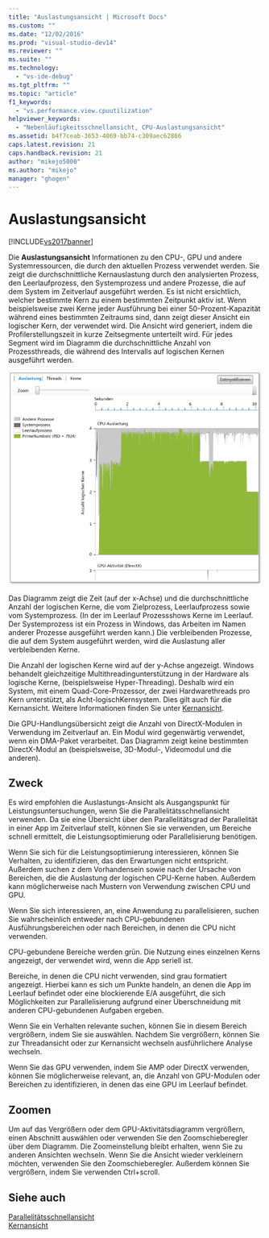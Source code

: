 ```yaml
---
title: "Auslastungsansicht | Microsoft Docs"
ms.custom: ""
ms.date: "12/02/2016"
ms.prod: "visual-studio-dev14"
ms.reviewer: ""
ms.suite: ""
ms.technology: 
  - "vs-ide-debug"
ms.tgt_pltfrm: ""
ms.topic: "article"
f1_keywords: 
  - "vs.performance.view.cpuutilization"
helpviewer_keywords: 
  - "Nebenläufigkeitsschnellansicht, CPU-Auslastungsansicht"
ms.assetid: b4f7ceab-3653-4069-bb74-c309aec62866
caps.latest.revision: 21
caps.handback.revision: 21
author: "mikejo5000"
ms.author: "mikejo"
manager: "ghogen"
---
```

# Auslastungsansicht
[!INCLUDE[vs2017banner](../code-quality/includes/vs2017banner.md)]

Die **Auslastungsansicht** Informationen zu den CPU\-, GPU und andere Systemressourcen, die durch den aktuellen Prozess verwendet werden.  Sie zeigt die durchschnittliche Kernauslastung durch den analysierten Prozess, den Leerlaufprozess, den Systemprozess und andere Prozesse, die auf dem System im Zeitverlauf ausgeführt werden.  Es ist nicht ersichtlich, welcher bestimmte Kern zu einem bestimmten Zeitpunkt aktiv ist.  Wenn beispielsweise zwei Kerne jeder Ausführung bei einer 50\-Prozent\-Kapazität während eines bestimmten Zeitraums sind, dann zeigt dieser Ansicht ein logischer Kern, der verwendet wird.  Die Ansicht wird generiert, indem die Profilerstellungszeit in kurze Zeitsegmente unterteilt wird.  Für jedes Segment wird im Diagramm die durchschnittliche Anzahl von Prozessthreads, die während des Intervalls auf logischen Kernen ausgeführt werden.  
  
 ![CPU&#45;Auslastungsansicht](../profiling/media/vsts_ppacpuutil.png "VSTS\_PPAcpuUtil")  
  
 Das Diagramm zeigt die Zeit \(auf der x\-Achse\) und die durchschnittliche Anzahl der logischen Kerne, die vom Zielprozess, Leerlaufprozess sowie vom Systemprozess. \(In der im Leerlauf Prozessshows Kerne im Leerlauf.  Der Systemprozess ist ein Prozess in Windows, das Arbeiten im Namen anderer Prozesse ausgeführt werden kann.\) Die verbleibenden Prozesse, die auf dem System ausgeführt werden, wird die Auslastung aller verbleibenden Kerne.  
  
 Die Anzahl der logischen Kerne wird auf der y\-Achse angezeigt.  Windows behandelt gleichzeitige Multithreadingunterstützung in der Hardware als logische Kerne, \(beispielsweise Hyper\-Threading\).  Deshalb wird ein System, mit einem Quad\-Core\-Prozessor, der zwei Hardwarethreads pro Kern unterstützt, als Acht\-logischKernsystem.  Dies gilt auch für die Kernansicht.  Weitere Informationen finden Sie unter [Kernansicht](../profiling/cores-view.md).  
  
 Die GPU\-Handlungsübersicht zeigt die Anzahl von DirectX\-Modulen in Verwendung im Zeitverlauf an.  Ein Modul wird gegenwärtig verwendet, wenn ein DMA\-Paket verarbeitet.  Das Diagramm zeigt keine bestimmten DirectX\-Modul an \(beispielsweise, 3D\-Modul\-, Videomodul und die anderen\).  
  
## Zweck  
 Es wird empfohlen die Auslastungs\-Ansicht als Ausgangspunkt für Leistungsuntersuchungen, wenn Sie die Parallelitätsschnellansicht verwenden.  Da sie eine Übersicht über den Parallelitätsgrad der Parallelität in einer App im Zeitverlauf stellt, können Sie sie verwenden, um Bereiche schnell ermittelt, die Leistungsoptimierung oder Parallelisierung benötigen.  
  
 Wenn Sie sich für die Leistungsoptimierung interessieren, können Sie Verhalten, zu identifizieren, das den Erwartungen nicht entspricht.  Außerdem suchen z dem Vorhandensein sowie nach der Ursache von Bereichen, die die Auslastung der logischen CPU\-Kerne haben.  Außerdem kann möglicherweise nach Mustern von Verwendung zwischen CPU und GPU.  
  
 Wenn Sie sich interessieren, an, eine Anwendung zu parallelisieren, suchen Sie wahrscheinlich entweder nach CPU\-gebundenen Ausführungsbereichen oder nach Bereichen, in denen die CPU nicht verwenden.  
  
 CPU\-gebundene Bereiche werden grün.  Die Nutzung eines einzelnen Kerns angezeigt, der verwendet wird, wenn die App seriell ist.  
  
 Bereiche, in denen die CPU nicht verwenden, sind grau formatiert angezeigt.  Hierbei kann es sich um Punkte handeln, an denen die App im Leerlauf befindet oder eine blockierende E\/A ausgeführt, die sich Möglichkeiten zur Parallelisierung aufgrund einer Überschneidung mit anderen CPU\-gebundenen Aufgaben ergeben.  
  
 Wenn Sie ein Verhalten relevante suchen, können Sie in diesem Bereich vergrößern, indem Sie sie auswählen.  Nachdem Sie vergrößern, können Sie zur Threadansicht oder zur Kernansicht wechseln ausführlichere Analyse wechseln.  
  
 Wenn Sie das GPU verwenden, indem Sie AMP oder DirectX verwenden, können Sie möglicherweise relevant, an, die Anzahl von GPU\-Modulen oder Bereichen zu identifizieren, in denen das eine GPU im Leerlauf befindet.  
  
## Zoomen  
 Um auf das Vergrößern oder dem GPU\-Aktivitätsdiagramm vergrößern, einen Abschnitt auswählen oder verwenden Sie den Zoomschieberegler über dem Diagramm.  Die Zoomeinstellung bleibt erhalten, wenn Sie zu anderen Ansichten wechseln.  Wenn Sie die Ansicht wieder verkleinern möchten, verwenden Sie den Zoomschieberegler.  Außerdem können Sie vergrößern, indem Sie verwenden Ctrl\+scroll.  
  
## Siehe auch  
 [Parallelitätsschnellansicht](../profiling/concurrency-visualizer.md)   
 [Kernansicht](../profiling/cores-view.md)